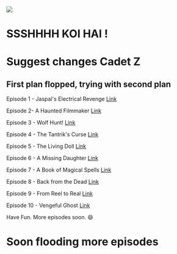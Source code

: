 
<img src="https://github.com/tahirdon/skh/blob/master/inc/abc.jpg?raw=true"/>

# SSSHHHH KOI HAI !

# Suggest changes Cadet Z
## First plan flopped, trying with second plan

Episode 1 - Jaspal's Electrical Revenge [Link](https://drive.google.com/file/d/1rdFDXY8iyhpFnTAt6mg6nieRZx0YB_N4/view)

Episode 2-  A Haunted Filmmaker         [Link](https://drive.google.com/open?id=1A6SA1LxKEzyu11ivtP4ySC6KjLvZaDRh)

Episode 3 - Wolf Hunt!                  [Link](https://drive.google.com/open?id=1BkxwT5njU9uAhRF4bT_XJO2BZlA79vyK)

Episode 4 - The Tantrik's Curse         [Link](https://drive.google.com/open?id=1GYAMp07SRTfKGJNhz5G63LXBzGIQCvRP)

Episode 5 - The Living Doll             [Link](https://drive.google.com/open?id=10M62awKoPpSoIaPdPHA-YyACVlc07aVd)

Episode 6 - A Missing Daughter          [Link](https://drive.google.com/open?id=1koLeq5ClBcGp95IrRZ3O0nDm1WVBgYEB)

Episode 7 - A Book of Magical Spells    [Link](https://drive.google.com/open?id=11TRVr_BVr67Es3EQ8cUy6ACZfmdUucou)

Episode 8 - Back from the Dead          [Link](https://drive.google.com/open?id=1buF2pza2aju8AfQCcg1dy3WUDotkYMGt)

Episode 9 - From Reel to Real           [Link](https://drive.google.com/open?id=1Oj2c0Xq9DQJ2RlWIkxEwkEiy5KjWloJA)

Episode 10 - Vengeful Ghost             [Link](https://drive.google.com/open?id=156FD-I0R-SmDidC0FjvEGljL3V6UvkDu)

Have Fun. More episodes soon. 😄


# Soon flooding more episodes


